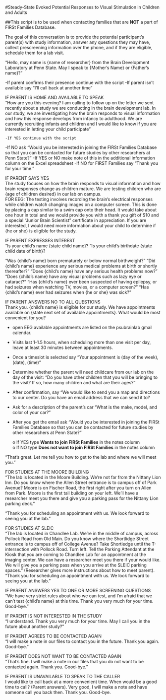 #Steady-State Evoked Potential Responses to Visual Stimulation in Children and Adults  

##This script is to be used when contacting families that are **NOT** a part of FIRSt Families Database.  

The goal of this conversation is to provide the potential participant’s parent(s) with study information, answer any questions they may have, collect prescreening information over the phone, and if they are eligible, schedule them for a lab visit.

“Hello, may name is {name of researcher} from the Brain Development Laboratory at Penn State. May I speak to {Mother’s Name} or {Father’s name}?”

-If parent confirms their presence continue with the script
-If parent isn’t available say “I’ll call back at another time”

IF PARENT IS HOME AND AVAILABLE TO SPEAK  
“How are you this evening? I am calling to follow up on the letter we sent recently about a study we are conducting in the brain development lab. In our study, we are investigating how the brain responds to visual information and how this response develops from infancy to adulthood. We are currently recruiting infants and children and I would like to know if you are interested in letting your child participate”

	-If YES continue with the script

  -If NO ask “Would you be interested in joining the FIRSt Families Database so that you can be contacted for future studies by other researchers at Penn State?”
    -If YES or NO make note of this in the additional information column on the Excel spreadsheet
    -If NO for FIRST Families say “Thank you for your time.”

IF PARENT SAYS YES  
The study focuses on how the brain responds to visual information and how brain responses change as children mature. We are testing children who are {age of children desired} in our lab on campus.  
  FOR EEG: The testing involves recording the brain’s electrical responses while children watch changing images on a computer screen. This is done by placing a cap similar to a swim cap onto their head. 
It would take about one hour in total and we would provide you with a thank you gift of $10 and a special “Junior Brain Scientist” certificate in appreciation. If you are interested, I would need more information about your child to determine if {he or she} is eligible for the study.  

IF PARENT EXPRESSES INTEREST  
“Is your child’s name {state child name}?
“Is your child’s birthdate {state child date of birth}?

“Was {child’s name} born prematurely or below normal birthweight?”
“Did {child’s name} experience any serious medical problems at birth or shortly thereafter?” “Does {child’s name} have any serious health problems now?” 
“Does {child’s name} have any visual problems such as lazy eye or cataract?” 
“Has {child’s name} ever been suspected of having epilepsy, or had seizures when watching TV, movies, or a computer screen?” 
“Has {child’s name} ever had seizures when {he or she} was sick?”

IF PARENT ANSWERS NO TO ALL QUESTIONS   
Thank you. {child’s name} is eligible for our study. We have appointments available on {state next set of available appointments}. What would be most convenient for you? 
  -	open EEG available appointments are listed on the psubrainlab gmail calendar.
  -	Visits last 1-1.5 hours, when scheduling more than one visit per day, leave at least 30 minutes between appointments.

- Once a timeslot is selected say “Your appointment is (day of the week), (date), (time)”

- Determine whether the parent will need childcare from our lab on the day of the visit: “Do you have other children that you will be bringing to the visit? If so, how many children and what are their ages?”

- After confirmation, say “We would like to send you a map and directions to our center. Do you have an email address that we can send it to?

- Ask for a description of the parent’s car “What is the make, model, and color of your car?”

- After you get the email ask “Would you be interested in joining the FIRSt Families Database so that you can be contacted for future studies by other researchers at Penn State?”

  o	If YES type **Wants to join FIRSt Families** in the notes column  
  o	If NO type **Does not want to join FIRSt Families** in the notes column 

“That’s great. Let me tell you how to get to the lab and where we will meet you.”

FOR STUDIES AT THE MOORE BUILDING  
“The lab is located in the Moore Building. We’re not far from the Nittany Lion Inn. Do you know where the Allen Street entrance is to campus off of Park Avenue? Moore is on Fischer Road, the first right after you turn on Allen from Park. Moore is the first tall building on your left. We’ll have a researcher meet you there and give you a parking pass for the Nittany Lion parking deck.”

“Thank you for scheduling an appointment with us. We look forward to seeing you at the lab.”


FOR STUDIES AT SLEIC  
“The lab is located in Chandlee Lab. We’re in the middle of campus, across Pollock Road from Old Main. Do you know where the Shortlidge Street entrance is to campus off of College Avenue? Take Shortledge until the T-intersection with Pollock Road. Turn left. Tell the Parking Attendant at the Kiosk that you are coming to Chandlee Lab for an appointment at the imaging center. We can have a researcher meet you there if your would like. We will give you a parking pass when you arrive at the SLEIC parking spaces.”
(Researcher gives more instructions about how to meet parent). 
“Thank you for scheduling an appointment with us. We look forward to seeing you at the lab.”

IF PARENT ANSWERS YES TO ONE OR MORE SCREENING QUESTIONS  
“We have very strict rules about who we can test, and I’m afraid that we can’t test {child’s name} at this time. Thank you very much for your time. Good-bye.”  

IF PARENT IS NOT INTERESTED IN THE STUDY  
“I understand. Thank you very much for your time. May I call you in the future about another study?”

IF PARENT AGREES TO BE CONTACTED AGAIN  
“I will make a note in our files to contact you in the future. Thank you again. Good-bye.”  

IF PARENT DOES NOT WANT TO BE CONTACTED AGAIN  
"That’s fine. I will make a note in our files that you do not want to be contacted again. Thank you. Good-bye.”

IF PARENT IS UNAVAILABLE TO SPEAK TO THE CALLER  
I would like to call back at a more convenient time. When would be a good time to call? (Parent answers). Very good, I will make a note and have someone call you back then. Thank you. Good-bye.

